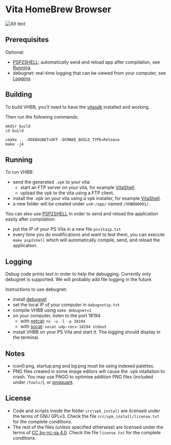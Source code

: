 # Vita HomeBrew Browser


![Alt text](https://cloud.githubusercontent.com/assets/21164502/24837255/3af41722-1d73-11e7-8aae-5664fec174f3.png "")

## Prerequisites

Optional:

- [PSP2SHELL](https://github.com/Cpasjuste/PSP2SHELL#readme): automatically send and reload app after compilation, see [Running](#Running).
- debugnet: real-time logging that can be viewed from your computer, see [Logging](#Logging).

## Building

To build VHBB, you'll need to have the [vitasdk](https://vitasdk.org) installed and working.

Then run the following commands:
```
mkdir build
cd build

cmake .. -DDEBUGNET=OFF -DCMAKE_BUILD_TYPE=Release
make -j4
```

## Running

To run VHBB:

- send the generated `.vpk` to your vita:
	- start an FTP server on your vita, for example [VitaShell](https://github.com/TheOfficialFloW/VitaShell/releases).
	- upload the vpk to the vita using a FTP client.
- install the .vpk on your vita using a vpk installer, for example [VitaShell](https://github.com/TheOfficialFloW/VitaShell/releases).
- a new folder will be created under `ux0:/app/` named `/VHBB00001/`.

You can also use [PSP2SHELL](https://github.com/Cpasjuste/PSP2SHELL#readme) in order to send and reload the application easily after compilation:

- put the IP of your PS Vita in a new file `psvitaip.txt`
- every time you do modifications and want to test them, you can execute `make psp2shell` which will automatically compile, send, and reload the application.

## Logging

Debug code prints text in order to help the debugging. Currently only debugnet is supported. We will probably add file logging in the future.

Instructions to use debugnet:

- install [debugnet](https://github.com/psxdev/debugnet#readme)
- set the local IP of your computer in `debugnetip.txt`
- compile VHBB using `make debugnet=1`
- on your computer, listen to the port 18194
  - with [netcat](http://nc110.sourceforge.net/): `nc -u -l -p 18194`
  - with [socat](http://www.dest-unreach.org/socat/): `socat udp-recv:18194 stdout`
- install VHBB on your PS Vita and start it. The logging should display in the terminal.

## Notes

- icon0.png, startup.png and bg.png must be using indexed palettes.
- PNG files created in some image editors will cause the .vpk intallation to crash.
	You may use PNGO to optimise addition PNG files (included under `/tools/`),
	or [pngquant](https://pngquant.org/).

## License

- Code and scripts inside the folder `src\vpk_install` are licensed under the terms of GNU GPLv3. Check the file `src/vpk_install/license.txt` for the complete conditions.
- The rest of the files (unless specified otherwise) are licensed under the terms of [CC by-nc-sa 4.0](https://creativecommons.org/licenses/by-nc-sa/4.0/). Check the file `license.txt` for the complete conditions.

